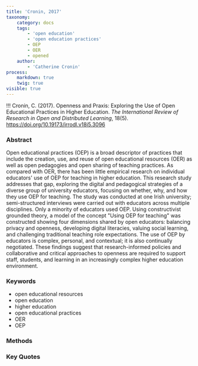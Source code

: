 ```yaml
---
title: 'Cronin, 2017'
taxonomy:
    category: docs
    tags:
        - 'open education'
        - 'open education practices'
        - OEP
        - OER
        - opened
    author:
        - 'Catherine Cronin'
process:
    markdown: true
    twig: true
visible: true
---
```


!!! Cronin, C. (2017). Openness and Praxis: Exploring the Use of Open Educational Practices in Higher Education. *The International Review of Research in Open and Distributed Learning*, 18(5). https://doi.org/10.19173/irrodl.v18i5.3096


### Abstract

Open educational practices (OEP) is a broad descriptor of practices that include the creation, use, and reuse of open educational resources (OER) as well as open pedagogies and open sharing of teaching practices. As compared with OER, there has been little empirical research on individual educators' use of OEP for teaching in higher education. This research study addresses that gap, exploring the digital and pedagogical strategies of a diverse group of university educators, focusing on whether, why, and how they use OEP for teaching. The study was conducted at one Irish university; semi-structured interviews were carried out with educators across multiple disciplines. Only a minority of educators used OEP. Using constructivist grounded theory, a model of the concept "Using OEP for teaching" was constructed showing four dimensions shared by open educators: balancing privacy and openness, developing digital literacies, valuing social learning, and challenging traditional teaching role expectations. The use of OEP by educators is complex, personal, and contextual; it is also continually negotiated. These findings suggest that research-informed policies and collaborative and critical approaches to openness are required to support staff, students, and learning in an increasingly complex higher education environment.

### Keywords
- open educational resources
- open education
- higher education
- open educational practices
- OER
- OEP

### Methods

### Key Quotes
